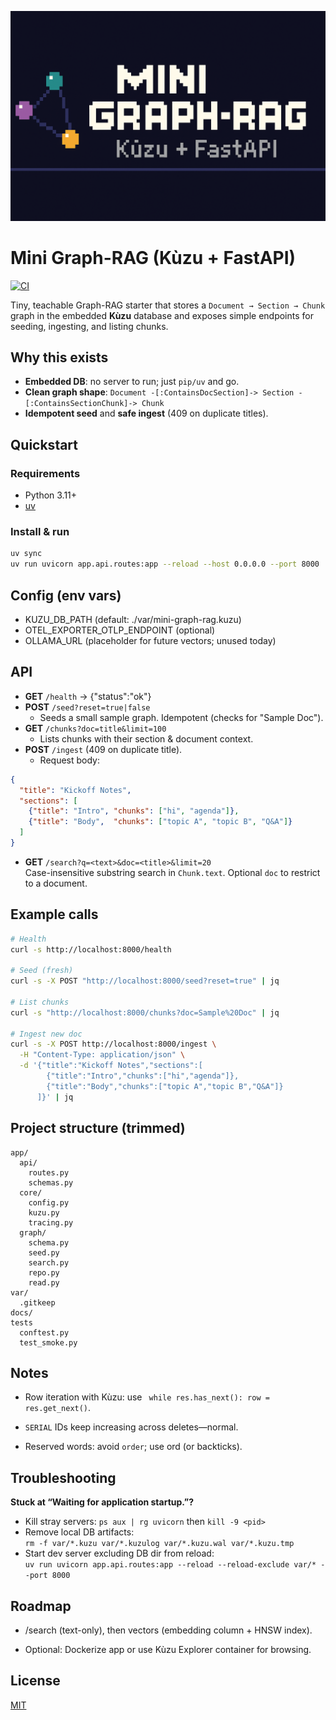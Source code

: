 <p align="center">
  <img src="docs/banner.png" alt="Mini Graph-RAG — Kùzu + FastAPI" width="980">
</p>

# Mini Graph-RAG (Kùzu + FastAPI)

[![CI](https://github.com/magnusseptim/mini-graph-rag/actions/workflows/ci.yml/badge.svg)](https://github.com/magnusseptim/mini-graph-rag/actions/workflows/ci.yml)


Tiny, teachable Graph-RAG starter that stores a `Document → Section → Chunk` graph in
the embedded **Kùzu** database and exposes simple endpoints for seeding, ingesting,
and listing chunks.

## Why this exists
- **Embedded DB**: no server to run; just `pip/uv` and go.
- **Clean graph shape**: `Document -[:ContainsDocSection]-> Section -[:ContainsSectionChunk]-> Chunk`
- **Idempotent seed** and **safe ingest** (409 on duplicate titles).

## Quickstart

### Requirements
- Python 3.11+
- [uv](https://github.com/astral-sh/uv)

### Install & run
```bash
uv sync
uv run uvicorn app.api.routes:app --reload --host 0.0.0.0 --port 8000
```

## Config (env vars)

- KUZU_DB_PATH (default: ./var/mini-graph-rag.kuzu)
- OTEL_EXPORTER_OTLP_ENDPOINT (optional)
- OLLAMA_URL (placeholder for future vectors; unused today)

## API

- **GET** `/health` → {"status":"ok"}
- **POST** `/seed?reset=true|false`
  - Seeds a small sample graph. Idempotent (checks for "Sample Doc").
- **GET** `/chunks?doc=title&limit=100`
  - Lists chunks with their section & document context.
- **POST** `/ingest` (409 on duplicate title).
  - Request body:

```json
{
  "title": "Kickoff Notes",
  "sections": [
    {"title": "Intro", "chunks": ["hi", "agenda"]},
    {"title": "Body",  "chunks": ["topic A", "topic B", "Q&A"]}
  ]
}

```
- **GET** `/search?q=<text>&doc=<title>&limit=20`  
  Case-insensitive substring search in `Chunk.text`. Optional `doc` to restrict to a document.

## Example calls

```bash
# Health
curl -s http://localhost:8000/health

# Seed (fresh)
curl -s -X POST "http://localhost:8000/seed?reset=true" | jq

# List chunks
curl -s "http://localhost:8000/chunks?doc=Sample%20Doc" | jq

# Ingest new doc
curl -s -X POST http://localhost:8000/ingest \
  -H "Content-Type: application/json" \
  -d '{"title":"Kickoff Notes","sections":[
        {"title":"Intro","chunks":["hi","agenda"]},
        {"title":"Body","chunks":["topic A","topic B","Q&A"]}
      ]}' | jq
```

## Project structure (trimmed)

```pgsql
app/
  api/
    routes.py
    schemas.py
  core/
    config.py
    kuzu.py
    tracing.py
  graph/
    schema.py
    seed.py
    search.py
    repo.py
    read.py
var/
  .gitkeep
docs/
tests
  conftest.py
  test_smoke.py

```

## Notes
- Row iteration with Kùzu: use ``` while res.has_next(): row = res.get_next()```.

- ```SERIAL``` IDs keep increasing across deletes—normal.

- Reserved words: avoid ```order```; use ord (or backticks).

## Troubleshooting
**Stuck at “Waiting for application startup.”?**
- Kill stray servers: `ps aux | rg uvicorn` then `kill -9 <pid>`
- Remove local DB artifacts:  
  `rm -f var/*.kuzu var/*.kuzulog var/*.kuzu.wal var/*.kuzu.tmp`
- Start dev server excluding DB dir from reload:  
  `uv run uvicorn app.api.routes:app --reload --reload-exclude var/* --port 8000`

## Roadmap

- /search (text-only), then vectors (embedding column + HNSW index).

- Optional: Dockerize app or use Kùzu Explorer container for browsing.

## License
[MIT](./LICENSE)